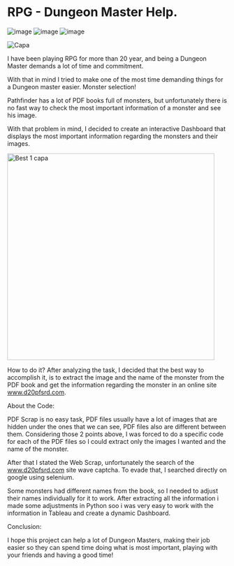 # RPG - Dungeon Master Help. 

![image](https://img.shields.io/badge/Python-3776AB?style=for-the-badge&logo=python&logoColor=white)
![image](https://img.shields.io/badge/Microsoft_Excel-217346?style=for-the-badge&logo=microsoft-excel&logoColor=white)
![image](https://img.shields.io/badge/Tableau-E97627?style=for-the-badge&logo=Tableau&logoColor=white)

![Capa](https://user-images.githubusercontent.com/101576831/169187274-ddec5c5d-df39-4657-9ee3-a35876ea2f49.jpg)


I have been playing RPG for more than 20 year, and being a Dungeon Master demands a lot of time and commitment. 

With that in mind I tried to make one of the most time demanding things for a Dungeon master easier. Monster selection! 

Pathfinder has a lot of PDF books full of monsters, but unfortunately there is no fast way to check the most important information of a monster and see his image.

With that problem in mind, I decided to create an interactive Dashboard that displays the most important information regarding the monsters and their images.   




<img width="474" alt="Best 1 capa" src="https://user-images.githubusercontent.com/101576831/169187944-43a97675-a57d-4ef6-a1e1-c18482c5dfb6.PNG">


How to do it?
	After analyzing the task, I decided that the best way to accomplish it, is to extract the image and the name of the monster from the PDF book and get the information regarding the monster in an online site www.d20pfsrd.com.


About the Code: 

   PDF Scrap is no easy task, PDF files usually have a lot of images that are hidden under the ones that we can see, PDF files also are different between them.
Considering those 2 points above,  I was forced to do a specific code for each of the PDF files so I could extract only the images I wanted and the name of the
monster. 

   After that I stated the Web Scrap, unfortunately the search of the www.d20pfsrd.com site wave captcha. To evade that, I searched directly on google using selenium. 
	
   Some monsters had different names from the book,  so I needed to adjust their names individually for it to work.
After extracting all the information i made some adjustments in Python soo i was very easy to work with the information in Tableau and create a dynamic Dashboard. 

Conclusion: 

   I hope this project can help a lot of Dungeon Masters, making their job easier so they can spend time doing what is most important, playing with your friends and having a good time! 

 

